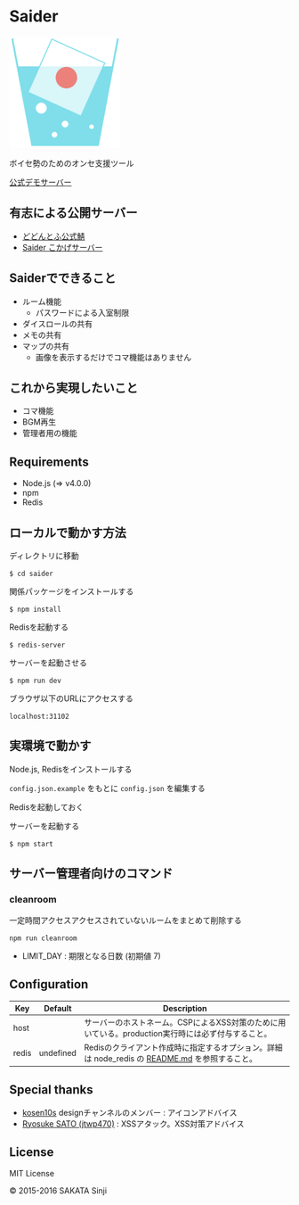 # Saider

![Saider](public/image/saider.png)

ボイセ勢のためのオンセ支援ツール

[公式デモサーバー](https://saider.sakasin.net)

## 有志による公開サーバー

* [どどんとふ公式鯖](https://www.taruki.com/dodontof.html)
* [Saider こかげサーバー](https://cokage.works/saider/)

## Saiderでできること

* ルーム機能
  * パスワードによる入室制限
* ダイスロールの共有
* メモの共有
* マップの共有
  * 画像を表示するだけでコマ機能はありません

## これから実現したいこと

* コマ機能
* BGM再生
* 管理者用の機能

## Requirements

* Node.js (=> v4.0.0)
* npm
* Redis

## ローカルで動かす方法

ディレクトリに移動

```
$ cd saider
```

関係パッケージをインストールする

```
$ npm install
```

Redisを起動する

```
$ redis-server
```

サーバーを起動させる

```
$ npm run dev
```

ブラウザ以下のURLにアクセスする

```
localhost:31102
```

## 実環境で動かす

Node.js, Redisをインストールする

`config.json.example` をもとに `config.json` を編集する

Redisを起動しておく

サーバーを起動する

```
$ npm start
```

## サーバー管理者向けのコマンド

### cleanroom

一定時間アクセスアクセスされていないルームをまとめて削除する

```
npm run cleanroom
```

* LIMIT_DAY : 期限となる日数 (初期値 7)

## Configuration

| Key        | Default   | Description |
|------------|-----------|-------------|
| host       |           | サーバーのホストネーム。CSPによるXSS対策のために用いている。production実行時には必ず付与すること。 |
| redis      | undefined | Redisのクライアント作成時に指定するオプション。詳細は node_redis の [README.md](https://github.com/NodeRedis/node_redis#options-object-properties) を参照すること。 |

## Special thanks

* [kosen10s](https://github.com/kosen10s) designチャンネルのメンバー : アイコンアドバイス
* [Ryosuke SATO (jtwp470)](https://github.com/jtwp470) : XSSアタック。XSS対策アドバイス

## License

MIT License

&copy; 2015-2016 SAKATA Sinji
